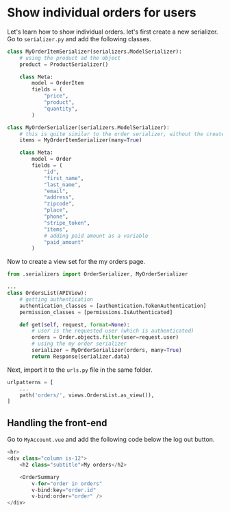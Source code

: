 # Show individual orders for users

Let's learn how to show individual orders. let's first create a new serializer. Go to `serializer.py` and add the following classes.

```python
class MyOrderItemSerializer(serializers.ModelSerializer):
    # using the product ad the object
    product = ProductSerializer()

    class Meta:
        model = OrderItem
        fields = (
            "price",
            "product",
            "quantity",
        )

class MyOrderSerializer(serializers.ModelSerializer):
    # this is quite similar to the order serializer, without the create function
    items = MyOrderItemSerializer(many=True)

    class Meta:
        model = Order
        fields = (
            "id",
            "first_name",
            "last_name",
            "email",
            "address",
            "zipcode",
            "place",
            "phone",
            "stripe_token",
            "items",
            # adding paid amount as a variable
            "paid_amount"
        )
```

Now to create a view set for the my orders page.

```python
from .serializers import OrderSerializer, MyOrderSerializer

...
class OrdersList(APIView):
    # getting authentication
    authentication_classes = [authentication.TokenAuthentication]
    permission_classes = [permissions.IsAuthenticated]

    def get(self, request, format=None):
        # user is the requested user (which is authenticated)
        orders = Order.objects.filter(user=request.user)
        # using the my order serializer
        serializer = MyOrderSerializer(orders, many=True)
        return Response(serializer.data)
```

Next, import it to the `urls.py` file in the same folder.

```python
urlpatterns = [
    ...
    path('orders/', views.OrdersList.as_view()),  
]
```

## Handling the front-end

Go to `MyAccount.vue` and add the following code below the log out button.

```javascript
<hr>
<div class="column is-12">
    <h2 class="subtitle">My orders</h2>

    <OrderSummary
        v-for="order in orders"
        v-bind:key="order.id"
        v-bind:order="order" />
</div>
```